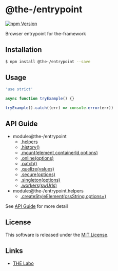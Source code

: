 @the-/entrypoint
==========

<!---
This file is generated by @the-/templates. Do not update manually.
--->

<!-- Badge Start -->
<a name="badges"></a>

[![npm Version][bd_npm_shield_url]][bd_npm_url]

[bd_repo_url]: https://github.com/the-labo/the
[bd_npm_url]: http://www.npmjs.org/package/@the-/entrypoint
[bd_npm_shield_url]: http://img.shields.io/npm/v/@the-/entrypoint.svg?style=flat

<!-- Badge End -->


<!-- Description Start -->
<a name="description"></a>

Browser entrypoint for the-framework

<!-- Description End -->


<!-- Overview Start -->
<a name="overview"></a>




<!-- Overview End -->


<!-- Sections Start -->
<a name="sections"></a>

<!-- Section from "doc/readme/01.Installation.md.hbs" Start -->

<a name="section-doc-readme-01-installation-md"></a>

Installation
-----

```bash
$ npm install @the-/entrypoint --save
```


<!-- Section from "doc/readme/01.Installation.md.hbs" End -->

<!-- Section from "doc/readme/02.Usage.md.hbs" Start -->

<a name="section-doc-readme-02-usage-md"></a>

Usage
---------

```javascript
'use strict'

async function tryExample() {}

tryExample().catch((err) => console.error(err))

```


<!-- Section from "doc/readme/02.Usage.md.hbs" End -->


<!-- Sections Start -->

<a name="api"></a>

## API Guide


- module:@the-/entrypoint
  - [.helpers](./doc/api/api.md#module_@the-/entrypoint.helpers)
  - [.history()](./doc/api/api.md#module_@the-/entrypoint.history)
  - [.mount(element,containerId,options)](./doc/api/api.md#module_@the-/entrypoint.mount)
  - [.online(options)](./doc/api/api.md#module_@the-/entrypoint.online)
  - [.patch()](./doc/api/api.md#module_@the-/entrypoint.patch)
  - [.quelize(values)](./doc/api/api.md#module_@the-/entrypoint.quelize)
  - [.secure(options)](./doc/api/api.md#module_@the-/entrypoint.secure)
  - [.singleton(options)](./doc/api/api.md#module_@the-/entrypoint.singleton)
  - [.workers(swUrls)](./doc/api/api.md#module_@the-/entrypoint.workers)
- module:@the-/entrypoint.helpers
  - [.createStyleElement(cssString,options&#x3D;)](./doc/api/api.md#module_@the-/entrypoint.helpers.createStyleElement)

See [API Guide](./doc/api/api.md) for more detail


<!-- LICENSE Start -->
<a name="license"></a>

License
-------
This software is released under the [MIT License](https://github.com/the-labo/the/blob/master/LICENSE).

<!-- LICENSE End -->


<!-- Links Start -->
<a name="links"></a>

Links
------

+ [THE Labo][the_labo_url]

[the_labo_url]: https://github.com/the-labo

<!-- Links End -->
